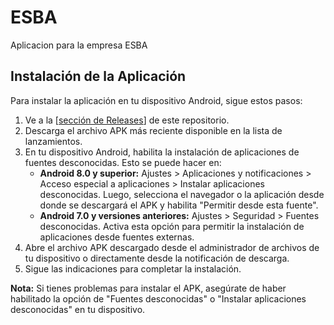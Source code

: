 # ESBA

Aplicacion para la empresa ESBA

## Instalación de la Aplicación

Para instalar la aplicación en tu dispositivo Android, sigue estos pasos:

1. Ve a la [[sección de Releases](https://github.com/Raul-Verdin/ESBA/releases/tag/APP)] de este repositorio.
2. Descarga el archivo APK más reciente disponible en la lista de lanzamientos.
3. En tu dispositivo Android, habilita la instalación de aplicaciones de fuentes desconocidas. Esto se puede hacer en:
   - **Android 8.0 y superior:** Ajustes > Aplicaciones y notificaciones > Acceso especial a aplicaciones > Instalar aplicaciones desconocidas. Luego, selecciona el navegador o la aplicación desde donde se descargará el APK y habilita "Permitir desde esta fuente".
   - **Android 7.0 y versiones anteriores:** Ajustes > Seguridad > Fuentes desconocidas. Activa esta opción para permitir la instalación de aplicaciones desde fuentes externas.
4. Abre el archivo APK descargado desde el administrador de archivos de tu dispositivo o directamente desde la notificación de descarga.
5. Sigue las indicaciones para completar la instalación.

**Nota:** Si tienes problemas para instalar el APK, asegúrate de haber habilitado la opción de "Fuentes desconocidas" o "Instalar aplicaciones desconocidas" en tu dispositivo.
